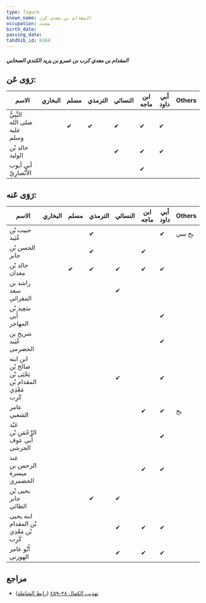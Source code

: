 ```yaml
---
type: figure
known_name: المقدام بن معدي كرب
occupation: محدث
birth_date:
passing_date:
tahdhib_id: 6164
---
```

##### المقدام بن معدي كرب بن عمرو بن يزيد الكندي الصحابي

## رَوَى عَن:
| الاسم                         | البخاري | مسلم | الترمذي | النسائي | ابن ماجه | أبي داود | Others |
| ----------------------------- | ------- | ---- | ------- | ------- | -------- | -------- | ------ |
| النَّبِيُّ صلى الله عليه وسلم |         | ✔    | ✔       | ✔       | ✔        | ✔        |        |
| خالد بْن الوليد               |         |      |         | ✔       | ✔        | ✔        |        |
| أبي أيوب الأَنْصارِيّ         |         |      |         |         | ✔        |          |        |
## رَوَى عَنه:
| الاسم                                                   | البخاري | مسلم | الترمذي | النسائي | ابن ماجه | أبي داود | Others |
| ------------------------------------------------------- | ------- | ---- | ------- | ------- | -------- | -------- | ------ |
| حبيب بْن عُبَيد                                         |         |      | ✔       |         |          | ✔        | بخ سي  |
| الحسن بْن جابر                                          |         |      | ✔       |         | ✔        |          |        |
| خالد بْن معدان                                          |         | ✔    | ✔       | ✔       | ✔        | ✔        |        |
| راشد بن سعد المقرائي                                    |         |      |         | ✔       |          |          |        |
| سَعِيد بْن أَبي المهاجر                                 |         |      |         |         |          | ✔        |        |
| شريح بن عُبَيد الحضرمي                                  |         |      |         |         |          | ✔        |        |
| ابن ابنه صالح بْن يَحْيَى بْن المقدام بْن مَعْدِي كَرِب |         |      |         | ✔       |          | ✔        |        |
| عامر الشعبي                                             |         |      |         |         | ✔        | ✔        | بخ     |
| عَبْد الرَّحْمَنِ بْن أَبي عوف الجرشي                   |         |      |         |         |          | ✔        |        |
| عبد الرحمن بن ميسرة الحضمري                             |         |      |         |         | ✔        | ✔        |        |
| يحيى بْن جابر الطائي                                    |         |      | ✔       | ✔       |          |          |        |
| ابنه يحيى بْن المقدام بْن مَعْدِي كَرِب                 |         |      |         | ✔       | ✔        | ✔        |        |
| أَبُو عامر الهوزني                                      |         |      |         | ✔       | ✔        | ✔        |        |
## مراجع
- [تهذيب الكمال ٢٨-٤٥٩](obsidian://open?vault=Tahdhib-al-Kamal&file=Figures/٦١٦٤-المقدام%20بن%20معدي%20كرب%20بن%20عمرو%20بن%20يزيد%20الكندي%20الصحابي) ([رابط الشاملة](https://shamela.ws/book/3722/15434))